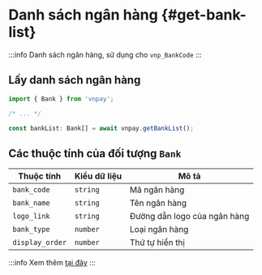 # Danh sách ngân hàng {#get-bank-list}

:::info
Danh sách ngân hàng, sử dụng cho `vnp_BankCode`
:::

## Lấy danh sách ngân hàng

```typescript
import { Bank } from 'vnpay';

/* ... */

const bankList: Bank[] = await vnpay.getBankList();
```

## Các thuộc tính của đối tượng `Bank`

| Thuộc tính      | Kiểu dữ liệu | Mô tả                        |
| --------------- | ------------ | ---------------------------- |
| `bank_code`     | `string`     | Mã ngân hàng                 |
| `bank_name`     | `string`     | Tên ngân hàng                |
| `logo_link`     | `string`     | Đường dẫn logo của ngân hàng |
| `bank_type`     | `number`     | Loại ngân hàng               |
| `display_order` | `number`     | Thứ tự hiển thị              |

:::info
Xem thêm [tại đây](https://sandbox.vnpayment.vn/apis/docs/chuyen-doi-thuat-toan/changeTypeHash.html#tao-url-thanh-toan)
:::
